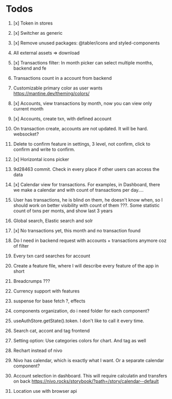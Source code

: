 # Todos
1. [x] Token in stores
2. [x] Switcher as generic
3. [x] Remove unused packages: @tabler/icons and styled-components
4. All external assets => download
5. [x] Transactions filter: In month picker can select multiple months, backend and fe
6. Transactions count in a account from backend
7. Customizable primary color as user wants https://mantine.dev/theming/colors/
8. [x] Accounts, view transactions by month, now you can view only current month
9. [x] Accounts, create txn, with defined account
10. On transaction create, accounts are not updated. It will be hard. websocket?
11. Delete to confirm feature in settings, 3 level, not confirm, click to confirm and write to confirm.
12. [x] Horizontal icons picker
13. 9d28463 commit. Check in every place if other users can access the data
14. [x] Calendar view for transactions. For examples, in Dashboard, there we make a calendar and with count of transactions per day....
15. User has transactions, he is blind on them, he doesn't know when, so I should work on better visibility with count of them ???. Some statistic count of txns per monts, and show last 3 years
16. Global search, Elastic search and solr
17. [x] No transactions yet, this month and no transaction found
18. Do I need in backend request with accounts + transactions anymore coz of filter
19. Every txn card searches for account
20. Create a feature file, where I will describe every feature of the app in short
21. Breadcrumps ???
22. Currency support with features
23. suspense for base fetch ?, effects
24. components organization, do i need folder for each component?
25. useAuthStore.getState().token. I don't like to call it every time.
26. Search cat, accont and tag frontend
27. Setting option: Use categories colors for chart. And tag as well
28. Rechart instead of nivo
29. Nivo has calendar, which is exactly what I want. Or a separate calendar component?
30. Account selection in dashboard. This will require calculatin and transfers on back
https://nivo.rocks/storybook/?path=/story/calendar--default

31. Location use with browser api